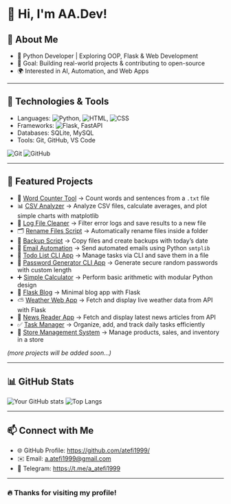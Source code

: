 # 🌟 Hi, I'm AA.Dev!
## 🚀 About Me

- 🐍 Python Developer | Exploring OOP, Flask & Web Development  
- 🎯 Goal: Building real-world projects & contributing to open-source
- 🌍 Interested in AI, Automation, and Web Apps


---

## 🔧 Technologies & Tools

- Languages: ![Python](https://img.shields.io/badge/Python-3.10-blue?logo=python), ![HTML](https://img.shields.io/badge/HTML-5-orange?logo=html5), ![CSS](https://img.shields.io/badge/CSS-3-blue?logo=css3)
- Frameworks: ![Flask](https://img.shields.io/badge/Flask-Framework-black?logo=flask), FastAPI 
- Databases: SQLite, MySQL 
- Tools: Git, GitHub, VS Code



![Git](https://img.shields.io/badge/Git-VersionControl-red?logo=git)
![GitHub](https://img.shields.io/badge/GitHub-CodeHosting-black?logo=github)

---


## 📌 Featured Projects

- 📖 [Word Counter Tool](https://github.com/atefi1999/WordCounter) → Count words and sentences from a `.txt` file  
- 📊 [CSV Analyzer](https://github.com/atefi1999/CSVAnalyzer) → Analyze CSV files, calculate averages, and plot simple charts with matplotlib  
- 🧹 [Log File Cleaner](https://github.com/atefi1999/LogCleaner) → Filter error logs and save results to a new file  
- 🗂 [Rename Files Script](https://github.com/atefi1999/RenameFilesScript) → Automatically rename files inside a folder  
- 💾 [Backup Script](https://github.com/atefi1999/BackupScript) → Copy files and create backups with today’s date  
- 📧 [Email Automation](https://github.com/atefi1999/EmailAutomation) → Send automated emails using Python `smtplib`  
- 📝 [Todo List CLI App](https://github.com/atefi1999/TodoListCLIApp) → Manage tasks via CLI and save them in a file  
- 🔑 [Password Generator CLI App](https://github.com/atefi1999/PasswordGeneratorApp) → Generate secure random passwords with custom length  
- ➕ [Simple Calculator](https://github.com/atefi1999/SimpleCalculator) → Perform basic arithmetic with modular Python design  
- 📰 [Flask Blog](https://github.com/atefi1999/FlaskBlog) → Minimal blog app with Flask  
- ⛅ [Weather Web App](https://github.com/atefi1999/WeatherApp) → Fetch and display live weather data from API with Flask  
- 📰 [News Reader App](https://github.com/atefi1999/NewsReaderApp) → Fetch and display latest news articles from API  
- ✅ [Task Manager](https://github.com/atefi1999/TaskManager) → Organize, add, and track daily tasks efficiently  
- 🏪 [Store Management System](https://github.com/atefi1999/StoreManagementSystem) → Manage products, sales, and inventory in a store  

_(more projects will be added soon...)_


---

## 📊 GitHub Stats

![Your GitHub stats](https://github-readme-stats.vercel.app/api?username=atefi1999&show_icons=true&theme=tokyonight)
![Top Langs](https://github-readme-stats.vercel.app/api/top-langs/?username=atefi1999&layout=compact&theme=tokyonight)


---

## 📫 Connect with Me

- 🌐 GitHub Profile: https://github.com/atefi1999/
- ✉️ Email: a.atefi1999@gmail.com
- 💼 Telegram: https://t.me/a_atefi1999

---

### 🔥 Thanks for visiting my profile!
